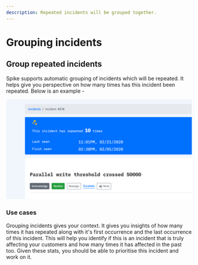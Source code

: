 ```yaml
---
description: Repeated incidents will be grouped together.
---
```


# Grouping incidents

## Group repeated incidents

Spike supports automatic grouping of incidents which will be repeated. It helps give you perspective on how many times has this incident been repeated. Below is an example -

![This "Parallel write .." has been grouped to give you some insights](<../.gitbook/assets/image (14).png>)

### Use cases

Grouping incidents gives your context. It gives you insights of how many times it has repeated along with it's first occurrence and the last occurrence of this incident. This will help you identify if this is an incident that is truly affecting your customers and how many times it has affected in the past too. Given these stats, you should be able to prioritise this incident and work on it.
